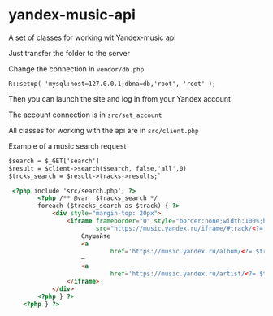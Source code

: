 # yandex-music-api

A set of classes for working wit Yandex-music api

Just transfer the folder to the server


Change the connection in `vendor/db.php`


`R::setup( 'mysql:host=127.0.0.1;dbna=db,'root', 'root' );`

Then you can launch the site and log in from your Yandex account


The account connection is in `src/set_account`

All classes for working with the api are in `src/client.php`

Example of a music search request

```html
$search = $_GET['search']
$result = $client->search($search, false,'all',0)
$trcks_search = $result->tracks->results;`
```

```html
 <?php include 'src/search.php'; ?>
        <?php /** @var  $tracks_search */
        foreach ($tracks_search as $track) { ?>
            <div style="margin-top: 20px">
                <iframe frameborder="0" style="border:none;width:100%;height:180px;" width="100%" height="180"
                        src="https://music.yandex.ru/iframe/#track/<?= $track->id ?>/<?= $track->albums[0]->id ?>">
                    Слушайте
                    <a
                            href='https://music.yandex.ru/album/<?= $track->albums[0]->id ?>/track/<?= $track->id ?>'>ЦОЙ</a>
                    —
                    <a
                            href='https://music.yandex.ru/artist/<?= $track->artists[0]->id ?>'>Ночные Снайперы</a>
                </iframe>
            </div>
        <?php } ?>
    <?php } ?>
```
